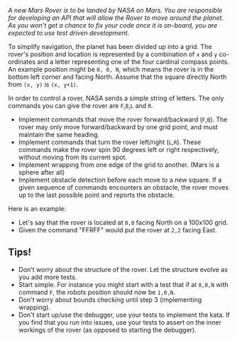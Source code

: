 *A new Mars Rover is to be landed by NASA on Mars. You are responsible for developing an API that will allow the Rover to move around the planet. As you won’t get a chance to fix your code once it is on-board, you are expected to use test driven development.*

To simplify navigation, the planet has been divided up into a grid. The rover's position and location is represented by a combination of `x` and `y` co-ordinates and a letter representing one of the four cardinal compass points. An example position might be `0, 0, N`, which means the rover is in the bottom left corner and facing North. Assume that the square directly North from `(x, y)` is `(x, y+1)`.

In order to control a rover, NASA sends a simple string of letters. The only commands you can give the rover are `F`,`B`,`L` and `R`.

* Implement commands that move the rover forward/backward (`F`,`B`). The rover may only move forward/backward by one grid point, and must maintain the same heading.
* Implement commands that turn the rover left/right (`L`,`R`). These commands make the rover spin 90 degrees left or right respectively, without moving from its current spot.
* Implement wrapping from one edge of the grid to another. (Mars is a sphere after all)
* Implement obstacle detection before each move to a new square. If a given sequence of commands encounters an obstacle, the rover moves up to the last possible point and reports the obstacle.

Here is an example:

* Let's say that the rover is located at `0,0` facing North on a 100x100 grid.
* Given the command "FFRFF" would put the rover at `2,2` facing East.

## Tips!

* Don't worry about the structure of the rover. Let the structure evolve as you add more tests. 
* Start simple. For instance you might start with a test that if at `0,0,N` with command `F`, the robots position should now be `1,0,N`. 
* Don't worry about bounds checking until step 3 (implementing wrapping).
* Don't start up/use the debugger, use your tests to implement the kata. If you find that you run into issues, use your tests to assert on the inner workings of the rover (as opposed to starting the debugger).

